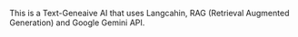 This is a Text-Geneaive AI that uses Langcahin, RAG (Retrieval Augmented Generation) and Google Gemini API.
